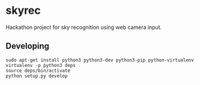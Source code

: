 # skyrec
Hackathon project for sky recognition using web camera input.

## Developing

```
sudo apt-get install python3 python3-dev python3-pip python-virtualenv
virtualenv -p python3 deps
source deps/bin/activate
python setup.py develop
```
